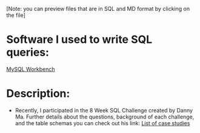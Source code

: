 [Note: you can preview files that are in SQL and MD format by clicking on the file]

# Software I used to write SQL queries: 
[MySQL Workbench](https://dev.mysql.com/downloads/workbench/)

# Description: 

- Recently, I participated in the 8 Week SQL Challenge created by Danny Ma. Further details about the questions, background of each challenge, and the table schemas you can check out his link: [List of case studies](https://8weeksqlchallenge.com)

